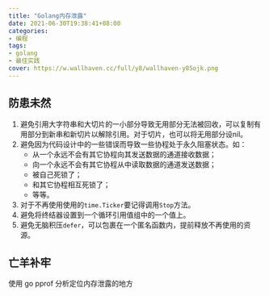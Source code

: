 ```yaml
---
title: "Golang内存泄露"
date: 2021-06-30T19:38:41+08:00
categories:
- 编程
tags:
- golang
- 最佳实践
cover: https://w.wallhaven.cc/full/y8/wallhaven-y85ojk.png
---
```


## 防患未然

1. 避免引用大字符串和大切片的一小部分导致无用部分无法被回收，可以复制有用部分到新串和新切片以解除引用。对于切片，也可以将无用部分设nil。
2. 避免因为代码设计中的一些错误而导致一些协程处于永久阻塞状态。如：
    - 从一个永远不会有其它协程向其发送数据的通道接收数据；
    - 向一个永远不会有其它协程从中读取数据的通道发送数据；
    - 被自己死锁了；
    - 和其它协程相互死锁了；
    - 等等。
3. 对于不再使用使用的`time.Ticker`要记得调用`Stop`方法。
4. 避免将终结器设置到一个循环引用值组中的一个值上。
5. 避免无脑积压`defer`，可以包裹在一个匿名函数内，提前释放不再使用的资源。

## 亡羊补牢

使用 go pprof 分析定位内存泄露的地方





